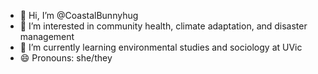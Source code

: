 - 👋 Hi, I’m @CoastalBunnyhug
- 👀 I’m interested in community health, climate adaptation, and disaster management
- 🌱 I’m currently learning environmental studies and sociology at UVic
- 😄 Pronouns: she/they

<!---
CoastalBunnyhug/CoastalBunnyhug is a ✨ special ✨ repository because its `README.md` (this file) appears on your GitHub profile.
You can click the Preview link to take a look at your changes.
--->
